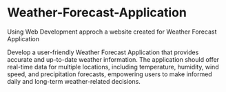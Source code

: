 # Weather-Forecast-Application

Using Web Development approch a website created for Weather Forecast Application

Develop a user-friendly Weather Forecast Application that provides accurate and up-to-date weather information. 
The application should offer real-time data for multiple locations, including temperature, humidity, wind speed, and precipitation forecasts, empowering users to make informed daily and long-term weather-related decisions.
